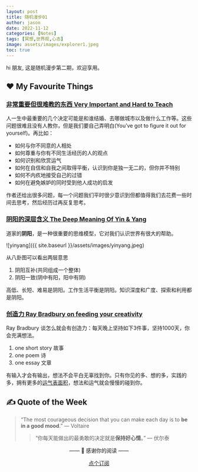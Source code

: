 ```yaml
---
layout: post
title: 随机漫步01
author: jason
date: 2022-11-12
categories: [Notes]
tags: [冥想,世界观,心态]
image: assets/images/explorer1.jpeg
toc: true
---
```

hi 朋友, 这是随机漫步第二期，欢迎享用。

## ♥️ My Favourite Things

### [非常重要但很难教的东西 Very Important and Hard to Teach](https://collabfund.com/blog/very-important-and-hard-to-teach/)
人一生中最重要的几个决定可能是和谁结婚、去哪做城市以及做什么工作等。这些问题很难且没有人教你，但是我们要自己弄明白(You’ve got to figure it out for yourself)。再比如：

- 如何与你不同意的人相处
- 如何尊重与你有不同生活经历的人的观点
- 如何识别和欣赏运气
- 如何在自信和自我之间取得平衡，认识到你是独一无二的，但你并不特别
- 如何不内疚地接受自己的过错
- 如何在避免嫉妒的同时受到他人成功的启发

作者还给出很多问题，每一个问题我们平时很少意识到但都值得我们去花费一些时间去思考，然后经历过再反复思考。

### [阴阳的深层含义 The Deep Meaning Of Yin & Yang](https://www.youtube.com/watch?v=6gIMVxFen_A)
道家的**阴阳**，是一种很重要的思维模型，它对我们认识世界有很大的帮助。

![yinyang]({{ site.baseurl }}/assets/images/yinyang.jpeg)

从八卦图可以看出两层意思
1. 阴阳互补(共同组成一个整体)
2. 阴阳一致(阴中有阳，阳中有阴)

高低、长短、难易是阴阳。工作生活平衡是阴阳。知识深度和广度、探索和利用都是阴阳。

### [创造力 Ray Bradbury on feeding your creativity](https://austinkleon.com/2022/11/01/ray-bradbury-on-feeding-your-creativity/)
Ray Bradbury 谈怎么就会有创造力：每天晚上坚持如下3件事，坚持1000天，你会充满想法。
1. one short story 故事
2. one poem 诗
3. one essay 文章

有输入才会有输出，想法不会平白无辜找到你。只有你见的多、想的多，实践的多，拥有更多的[运气表面积](https://icodingc.github.io/Bernoulli/#%E8%A1%8C%E5%8A%A8%E5%B8%A6%E6%9D%A5%E8%BF%90%E6%B0%94)，想法和运气就会慢慢的碰到你。


## ✍️ Quote of the Week
> “The most courageous decision that you can make each day is to **be in a good mood**.” — Voltaire
>> “你每天能做出的最勇敢的决定就是**保持好心情**。”  — 伏尔泰

<center>
<p>—— 💌 感谢你的阅读 ——</p>

<a target="_blank" href="https://explorer.zhubai.love/" class="btn btn-danger">点个订阅</a>
</center>
